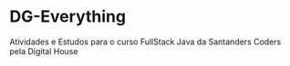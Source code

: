 # DG-Everything
Atividades e Estudos para o curso FullStack Java da Santanders Coders pela Digital House
